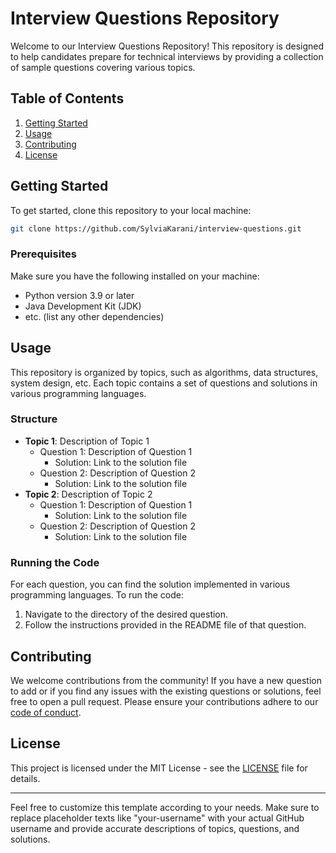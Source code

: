 # Interview Questions Repository

Welcome to our Interview Questions Repository! This repository is designed to help candidates prepare for technical interviews by providing a collection of sample questions covering various topics.

## Table of Contents

1. [Getting Started](#getting-started)
2. [Usage](#usage)
3. [Contributing](#contributing)
4. [License](#license)

## Getting Started

To get started, clone this repository to your local machine:

```bash
git clone https://github.com/SylviaKarani/interview-questions.git
```

### Prerequisites

Make sure you have the following installed on your machine:

- Python version 3.9 or later
- Java Development Kit (JDK)
- etc. (list any other dependencies)

## Usage

This repository is organized by topics, such as algorithms, data structures, system design, etc. Each topic contains a set of questions and solutions in various programming languages.

### Structure

- **Topic 1**: Description of Topic 1
  - Question 1: Description of Question 1
    - Solution: Link to the solution file
  - Question 2: Description of Question 2
    - Solution: Link to the solution file
- **Topic 2**: Description of Topic 2
  - Question 1: Description of Question 1
    - Solution: Link to the solution file
  - Question 2: Description of Question 2
    - Solution: Link to the solution file

### Running the Code

For each question, you can find the solution implemented in various programming languages. To run the code:

1. Navigate to the directory of the desired question.
2. Follow the instructions provided in the README file of that question.

## Contributing

We welcome contributions from the community! If you have a new question to add or if you find any issues with the existing questions or solutions, feel free to open a pull request. Please ensure your contributions adhere to our [code of conduct](CONTRIBUTING.md).

## License

This project is licensed under the MIT License - see the [LICENSE](LICENSE) file for details.

---

Feel free to customize this template according to your needs. Make sure to replace placeholder texts like "your-username" with your actual GitHub username and provide accurate descriptions of topics, questions, and solutions.


